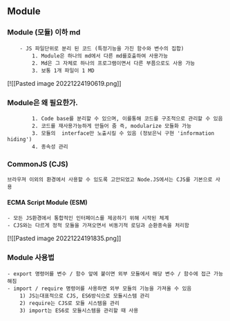 ## Module
### Module (모듈) 이하 md
		- JS 파일단위로 분리 된 코드 (특정기능을 가진 함수와 변수의 집합)
			1. Module은 하나의 md에서 다른 md를호출하여 사용가능
			2. Md은 그 자체로 하나의 프로그램이면서 다른 부픔으로도 사용 가능
			3. 보통 1개 파일이 1 MD
[![[Pasted image 20221224190619.png]]

### Module은 왜 필요한가.
			1. Code base를 분리할 수 있으며, 이를통해 코드를 구조적으로 관리할 수 있음
			2. 코드를 재사용가능하게 만들어 줌 즉, modularize 모듈화 가능
			3. 모듈의  interface만 노출시킬 수 있음 (정보은닉 구현 'information hiding')
			4. 종속성 관리

### CommonJS (CJS)
	브라우져 이외의 환경에서 사용할 수 있도록 고안되었고 Node.JS에서는 CJS를 기본으로 사용

#### ECMA Script Module (ESM)
	- 모든 JS환경에서 통합적인 인터페이스를 제공하기 위해 시작된 체계
	- CJS와는 다르게 정적 모듈을 가져오면서 비동기적 로딩과 순환종속을 처리함
[![[Pasted image 20221224191835.png]]

### Module 사용법
	- export 명령어를 변수 / 함수 앞에 붙이면 외부 모듈에서 해당 변수 / 함수에 접근 가능해짐
	- import / require 명령어를 사용하면 외부 모듈의 기능을 가져올 수 있음
		1) JS는대표적으로 CJS, ES6방식으로 모듈시스템 관리
		2) require는 CJS로 모듈 시스템을 관리
		3) import는 ES6로 모듈시스템을 관리할 때 사용